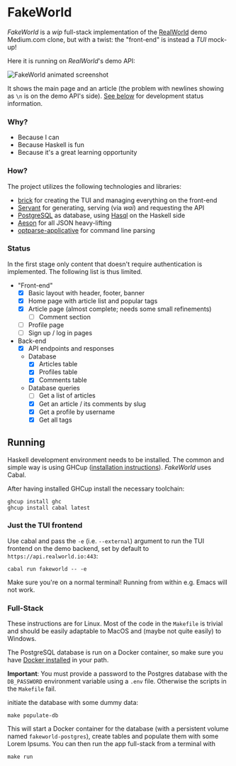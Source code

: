 # FakeWorld #

_FakeWorld_ is a _wip_ full-stack implementation of the
[RealWorld](https://github.com/gothinkster/realworld) demo Medium.com
clone, but with a twist: the "front-end" is instead a _TUI_ mock-up!

Here it is running on _RealWorld_'s demo API:

![FakeWorld animated screenshot](https://user-images.githubusercontent.com/6893125/225292039-950ce15c-a4ea-4b48-af3e-d68546652e48.gif)

It shows the main page and an article (the problem with newlines showing as `\n` is on the demo API's side). [See below](#status) for development status information.

### Why? ###

- Because I can
- Because Haskell is fun
- Because it's a great learning opportunity

### How? ###

The project utilizes the following technologies and libraries:

- [brick](https://github.com/jtdaugherty/brick/) for creating the TUI
  and managing everything on the front-end
- [Servant](https://github.com/haskell-servant/servant) for
  generating, serving (via _wai_) and requesting the API
- [PostgreSQL](https://www.postgresql.org/) as database, using
  [Hasql](https://github.com/nikita-volkov/hasql/) on the Haskell side
- [Aeson](https://github.com/haskell/aeson/) for all JSON heavy-lifting
- [optparse-applicative](https://github.com/pcapriotti/optparse-applicative)
  for command line parsing

### Status ###

In the first stage only content that doesn't require authentication is implemented. The following list is thus limited.

- "Front-end"
  - [x] Basic layout with header, footer, banner
  - [x] Home page with article list and popular tags
  - [x] Article page (almost complete; needs some small refinements)
    - [ ] Comment section
  - [ ] Profile page
  - [ ] Sign up / log in pages

- Back-end
  - [x] API endpoints and responses
  - Database
    - [x] Articles table
    - [x] Profiles table
    - [x] Comments table
  - Database queries
    - [ ] Get a list of articles
    - [x] Get an article / its comments by slug
    - [x] Get a profile by username
    - [x] Get all tags

## Running ##

Haskell development environment needs to be installed. The common and simple way is using GHCup ([installation instructions](https://www.haskell.org/ghcup/)). _FakeWorld_ uses Cabal.

After having installed GHCup install the necessary toolchain:

``` shell
ghcup install ghc
ghcup install cabal latest
```

### Just the TUI frontend

Use cabal and pass the `-e` (i.e. `--external`) argument to run the TUI frontend on the demo backend, set by default to `https://api.realworld.io:443`:

``` shell
cabal run fakeworld -- -e
```

Make sure you're on a normal terminal! Running from within e.g. Emacs will not work.

### Full-Stack ###

These instructions are for Linux. Most of the code in the `Makefile` is trivial and should be easily adaptable to MacOS and (maybe not quite easily) to Windows.

The PostgreSQL database is run on a Docker container, so make sure you have [Docker installed](https://docs.docker.com/get-docker/) in your path.

**Important**: You must provide a password to the Postgres database with the `DB_PASSWORD` environment variable using a `.env` file. Otherwise the scripts in the `Makefile` fail.

initiate the database with some dummy data:

``` shell
make populate-db
```

This will start a Docker container for the database (with a persistent volume named `fakeworld-postgres`), create tables and populate them with some Lorem Ipsums. You can then run the app full-stack from a terminal with

``` shell
make run
```
